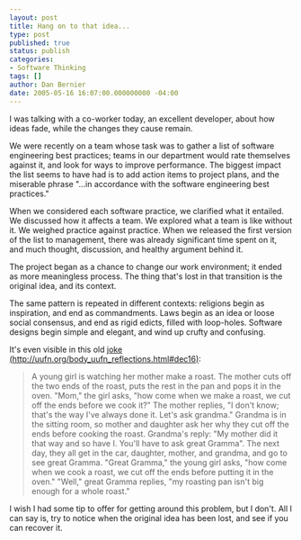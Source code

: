 ```yaml
---
layout: post
title: Hang on to that idea...
type: post
published: true
status: publish
categories:
- Software Thinking
tags: []
author: Dan Bernier
date: 2005-05-16 16:07:00.000000000 -04:00
---
```


I was talking with a co-worker today, an excellent developer, about how ideas fade, while the changes they cause remain.

We were recently on a team whose task was to gather a list of software engineering best practices; teams in our department would rate themselves against it, and look for ways to improve performance. The biggest impact the list seems to have had is to add action items to project plans, and the miserable phrase "...in accordance with the software engineering best practices."

When we considered each software practice, we clarified what it entailed. We discussed how it affects a team. We explored what a team is like without it. We weighed practice against practice. When we released the first version of the list to management, there was already significant time spent on it, and much thought, discussion, and healthy argument behind it.

The project began as a chance to change our work environment; it ended as more meaningless process. The thing that's lost in that transition is the original idea, and its context. 

The same pattern is repeated in different contexts: religions begin as inspiration, and end as commandments. Laws begin as an idea or loose social consensus, and end as rigid edicts, filled with loop-holes. Software designs begin simple and elegant, and wind up crufty and confusing.

It's even visible in this old [joke (http://uufn.org/body_uufn_reflections.html#dec16)](http://uufn.org/body_uufn_reflections.html#dec16):
<blockquote>
A young girl is watching her mother make a roast. The mother cuts off the two ends of the roast, puts the rest in the pan and pops it in the oven. "Mom," the girl asks, "how come when we make a roast, we cut off the ends before we cook it?" The mother replies, "I don't know; that's the way I've always done it. Let's ask grandma." Grandma is in the sitting room, so mother and daughter ask her why they cut off the ends before cooking the roast. Grandma's reply: "My mother did it that way and so have I. You'll have to ask great Gramma". The next day, they all get in the car, daughter, mother, and grandma, and go to see great Gramma. "Great Gramma," the young girl asks, "how come when we cook a roast, we cut off the ends before putting it in the oven." "Well," great Gramma replies, "my roasting pan isn't big enough for a whole roast." </blockquote>

I wish I had some tip to offer for getting around this problem, but I don't. All I can say is, try to notice when the original idea has been lost, and see if you can recover it.
